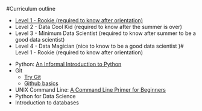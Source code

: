 #Curriculum outline



*   [Level 1 - Rookie (required to know after orientation)](level-1.md)
*   Level 2 - Data Cool Kid (required to know after the summer is over)
*   Level 3 - Minimum Data Scientist (required to know after summer to be a good data scientist)
*   Level 4 - Data Magician (nice to know to be a good data scientist )# Level 1 - Rookie (required to know after orientation)

-   Python: [An Informal Introduction to Python](https://docs.python.org/2/tutorial/introduction.html)
-   Git
    -   [Try Git](http://try.github.com/)
    -   [Github basics](https://guides.github.com/activities/hello-world/)
-   UNIX Command Line: [A Command Line Primer for Beginners](http://lifehacker.com/5633909/who-needs-a-mouse-learn-to-use-the-command-line-for-almost-anything)
-   Python for Data Science
-   Introduction to databases

